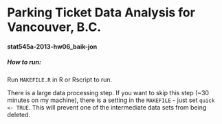 Parking Ticket Data Analysis for Vancouver, B.C.
===========================

#### stat545a-2013-hw06_baik-jon


##### How to run:

Run `MAKEFILE.R` in R or Rscript to run.

There is a large data processing step. If you want to skip this step (~30 minutes on my machine), 
there is a setting in the `MAKEFILE` - just set `quick <- TRUE`. This will prevent one of the intermediate
data sets from being deleted.


